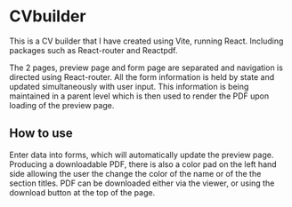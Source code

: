 # CVbuilder

This is a CV builder that I have created using Vite, running React. Including packages such as React-router and Reactpdf.

The 2 pages, preview page and form page are separated and navigation is directed using React-router. All the form information is held by state and updated simultaneously with user input. This information is being maintained in a parent level which is then used to render the PDF upon loading of the preview page.

## How to use

Enter data into forms, which will automatically update the preview page. Producing a downloadable PDF, there is also a color pad on the left hand side allowing the user the change the color of the name or of the the section titles. PDF can be downloaded either via the viewer, or using the download button at the top of the page.

